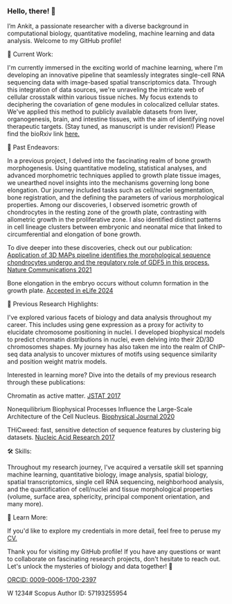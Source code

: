 ### Hello, there! 👋

I’m Ankit, a passionate researcher with a diverse background in computational biology, quantitative modeling, machine learning and data analysis. Welcome to my GitHub profile!

🧬 Current Work:

I'm currently immersed in the exciting world of machine learning, where I'm developing an innovative pipeline that seamlessly integrates single-cell RNA sequencing data with image-based spatial transcriptomics data. Through this integration of data sources, we're unraveling the intricate web of cellular crosstalk within various tissue niches. My focus extends to deciphering the covariation of gene modules in colocalized cellular states. We've applied this method to publicly available datasets from liver, organogenesis, brain, and intestine tissues, with the aim of identifying novel therapeutic targets. (Stay tuned, as manuscript is under revision!) Please find the bioRxiv link [here.](https://doi.org/10.1101/2024.09.08.611848) 

🦴 Past Endeavors:

In a previous project, I delved into the fascinating realm of bone growth morphogenesis. Using quantitative modeling, statistical analyses, and advanced morphometric techniques applied to growth plate tissue images, we unearthed novel insights into the mechanisms governing long bone elongation. Our journey included tasks such as cell/nuclei segmentation, bone registration, and the defining the parameters of various morphological properties. Among our discoveries, I observed isometric growth of chondrocytes in the resting zone of the growth plate, contrasting with allometric growth in the proliferative zone. I also identified distinct patterns in cell lineage clusters between embryonic and neonatal mice that linked to circumferential and elongation of bone growth.

To dive deeper into these discoveries, check out our publication: 
<ins>Application of 3D MAPs pipeline identifies the morphological sequence chondrocytes undergo and the regulatory role of GDF5 in this process.</ins> [Nature Communications 2021](https://www.nature.com/articles/s41467-021-25714-0)

Bone elongation in the embryo occurs without column formation in the growth plate. [Accepted in eLife 2024](https://www.biorxiv.org/content/10.1101/2023.11.14.567062v2)


🔬 Previous Research Highlights:

I've explored various facets of biology and data analysis throughout my career. This includes using gene expression as a proxy for activity to elucidate chromosome positioning in nuclei. I developed biophysical models to predict chromatin distributions in nuclei, even delving into their 2D/3D chromosomes shapes. My journey has also taken me into the realm of ChIP-seq data analysis to uncover mixtures of motifs using sequence similarity and position weight matrix models.

Interested in learning more? Dive into the details of my previous research through these publications:

Chromatin as active matter. [JSTAT 2017](https://iopscience.iop.org/article/10.1088/1742-5468/aa5287)

Nonequilibrium Biophysical Processes Influence the Large-Scale Architecture of the Cell Nucleus. [Biophysical Journal 2020](https://www.cell.com/biophysj/fulltext/S0006-3495(19)30940-3)

THiCweed: fast, sensitive detection of sequence features by clustering big datasets. [Nucleic Acid Research 2017](https://academic.oup.com/nar/article/46/5/e29/4754463)


🛠️ Skills:

Throughout my research journey, I've acquired a versatile skill set spanning machine learning, quantitative biology, image analysis, spatial biology, spatial transcriptomics, single cell RNA sequencing, neighborhood analysis, and the quantification of cell/nuclei and tissue morphological properties (volume, surface area, sphericity, principal component orientation, and many more).


📄 Learn More:

If you'd like to explore my credentials in more detail, feel free to peruse my [CV.](https://github.com/ankitbioinfo/interestingLinks/blob/master/CV_ankit2.pdf)

Thank you for visiting my GitHub profile! If you have any questions or want to collaborate on fascinating research projects, don't hesitate to reach out. Let's unlock the mysteries of biology and data together! 🌟

[ORCID: 0009-0006-1700-2397](https://orcid.org/0009-0006-1700-2397)

W 1234#
Scopus Author ID: 57193255954




<!--
**ankitbioinfo/ankitbioinfo** is a ✨ _special_ ✨ repository because its `README.md` (this file) appears on your GitHub profile.



Here are some ideas to get you started:

- 🔭 



- 🌱 I’m currently learning ...
- 👯 I’m looking to collaborate on ...
- 🤔 I’m looking for help with ...
- 💬 Ask me about ...
- 📫 How to reach me: ...
- 😄 Pronouns: ...
- ⚡ Fun fact: ...
-->
